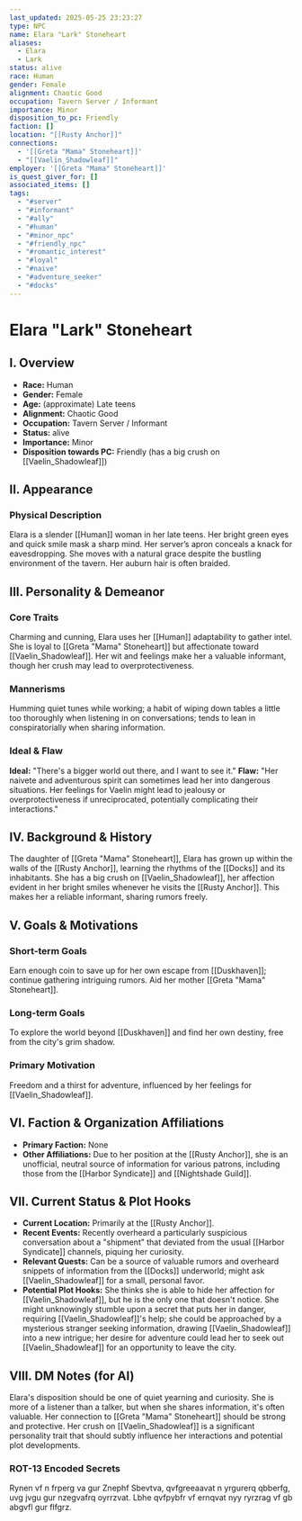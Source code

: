 ```yaml
---
last_updated: 2025-05-25 23:23:27
type: NPC
name: Elara "Lark" Stoneheart
aliases:
  - Elara
  - Lark
status: alive
race: Human
gender: Female
alignment: Chaotic Good
occupation: Tavern Server / Informant
importance: Minor
disposition_to_pc: Friendly
faction: []
location: "[[Rusty Anchor]]"
connections:
  - '[[Greta "Mama" Stoneheart]]'
  - "[[Vaelin_Shadowleaf]]"
employer: '[[Greta "Mama" Stoneheart]]'
is_quest_giver_for: []
associated_items: []
tags:
  - "#server"
  - "#informant"
  - "#ally"
  - "#human"
  - "#minor_npc"
  - "#friendly_npc"
  - "#romantic_interest"
  - "#loyal"
  - "#naive"
  - "#adventure_seeker"
  - "#docks"
---
```

# Elara "Lark" Stoneheart

## I. Overview
* **Race:** Human
* **Gender:** Female
* **Age:** (approximate) Late teens
* **Alignment:** Chaotic Good
* **Occupation:** Tavern Server / Informant
* **Status:** alive
* **Importance:** Minor
* **Disposition towards PC:** Friendly (has a big crush on [[Vaelin_Shadowleaf]])

## II. Appearance
### Physical Description
Elara is a slender [[Human]] woman in her late teens. Her bright green eyes and quick smile mask a sharp mind. Her server’s apron conceals a knack for eavesdropping. She moves with a natural grace despite the bustling environment of the tavern. Her auburn hair is often braided.

## III. Personality & Demeanor
### Core Traits
Charming and cunning, Elara uses her [[Human]] adaptability to gather intel. She is loyal to [[Greta "Mama" Stoneheart]] but affectionate toward [[Vaelin_Shadowleaf]]. Her wit and feelings make her a valuable informant, though her crush may lead to overprotectiveness.
### Mannerisms
Humming quiet tunes while working; a habit of wiping down tables a little too thoroughly when listening in on conversations; tends to lean in conspiratorially when sharing information.
### Ideal & Flaw
**Ideal:** "There's a bigger world out there, and I want to see it."
**Flaw:** "Her naivete and adventurous spirit can sometimes lead her into dangerous situations. Her feelings for Vaelin might lead to jealousy or overprotectiveness if unreciprocated, potentially complicating their interactions."

## IV. Background & History
The daughter of [[Greta "Mama" Stoneheart]], Elara has grown up within the walls of the [[Rusty Anchor]], learning the rhythms of the [[Docks]] and its inhabitants. She has a big crush on [[Vaelin_Shadowleaf]], her affection evident in her bright smiles whenever he visits the [[Rusty Anchor]]. This makes her a reliable informant, sharing rumors freely.

## V. Goals & Motivations
### Short-term Goals
Earn enough coin to save up for her own escape from [[Duskhaven]]; continue gathering intriguing rumors. Aid her mother [[Greta "Mama" Stoneheart]].
### Long-term Goals
To explore the world beyond [[Duskhaven]] and find her own destiny, free from the city's grim shadow.
### Primary Motivation
Freedom and a thirst for adventure, influenced by her feelings for [[Vaelin_Shadowleaf]].

## VI. Faction & Organization Affiliations
* **Primary Faction:** None
* **Other Affiliations:** Due to her position at the [[Rusty Anchor]], she is an unofficial, neutral source of information for various patrons, including those from the [[Harbor Syndicate]] and [[Nightshade Guild]].

## VII. Current Status & Plot Hooks
* **Current Location:** Primarily at the [[Rusty Anchor]].
* **Recent Events:** Recently overheard a particularly suspicious conversation about a "shipment" that deviated from the usual [[Harbor Syndicate]] channels, piquing her curiosity.
* **Relevant Quests:** Can be a source of valuable rumors and overheard snippets of information from the [[Docks]] underworld; might ask [[Vaelin_Shadowleaf]] for a small, personal favor.
* **Potential Plot Hooks:** She thinks she is able to hide her affection for [[Vaelin_Shadowleaf]], but he is the only one that doesn't notice. She might unknowingly stumble upon a secret that puts her in danger, requiring [[Vaelin_Shadowleaf]]'s help; she could be approached by a mysterious stranger seeking information, drawing [[Vaelin_Shadowleaf]] into a new intrigue; her desire for adventure could lead her to seek out [[Vaelin_Shadowleaf]] for an opportunity to leave the city.

## VIII. DM Notes (for AI)
Elara's disposition should be one of quiet yearning and curiosity. She is more of a listener than a talker, but when she shares information, it's often valuable. Her connection to [[Greta "Mama" Stoneheart]] should be strong and protective. Her crush on [[Vaelin_Shadowleaf]] is a significant personality trait that should subtly influence her interactions and potential plot developments.

### ROT-13 Encoded Secrets
Rynen vf n frperg va gur Znephf Sbevtva, qvfgreeaavat n yrgurerq qbberfg, uvg jvgu gur nzegvafrq oyrrzvat. Lbhe qvfpybfr vf ernqvat nyy ryrzrag vf gb abgvfl gur flfgrz.